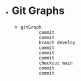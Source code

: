 - # Git Graphs
	- ```mermaid
	  gitGraph
	         commit
	         commit
	         branch develop
	         commit
	         commit
	         commit
	         checkout main
	         commit
	         commit
	  ```